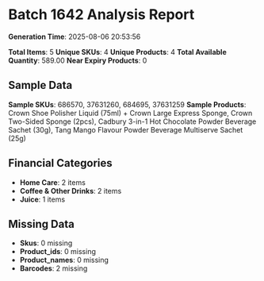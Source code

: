 # Batch 1642 Analysis Report

**Generation Time**: 2025-08-06 20:53:56

**Total Items**: 5
**Unique SKUs**: 4
**Unique Products**: 4
**Total Available Quantity**: 589.00
**Near Expiry Products**: 0

## Sample Data
**Sample SKUs**: 686570, 37631260, 684695, 37631259
**Sample Products**: Crown Shoe Polisher Liquid (75ml) + Crown Large Express Sponge, Crown Two-Sided Sponge (2pcs), Cadbury 3-in-1 Hot Chocolate Powder Beverage Sachet (30g), Tang Mango Flavour Powder Beverage Multiserve Sachet (25g)

## Financial Categories
- **Home Care**: 2 items
- **Coffee & Other Drinks**: 2 items
- **Juice**: 1 items

## Missing Data
- **Skus**: 0 missing
- **Product_ids**: 0 missing
- **Product_names**: 0 missing
- **Barcodes**: 2 missing
